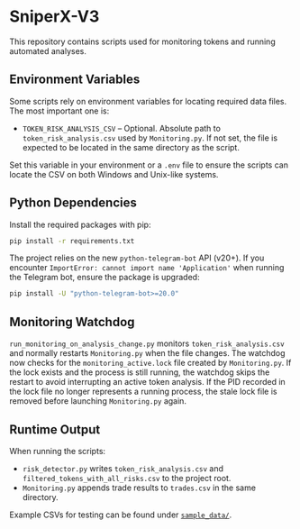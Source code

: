 # SniperX-V3

This repository contains scripts used for monitoring tokens and running automated analyses.

## Environment Variables

Some scripts rely on environment variables for locating required data files. The most important one is:

- `TOKEN_RISK_ANALYSIS_CSV` – Optional. Absolute path to `token_risk_analysis.csv` used by `Monitoring.py`. If not set, the file is expected to be located in the same directory as the script.

Set this variable in your environment or a `.env` file to ensure the scripts can locate the CSV on both Windows and Unix-like systems.

## Python Dependencies

Install the required packages with pip:

```bash
pip install -r requirements.txt
```

The project relies on the new `python-telegram-bot` API (v20+). If you encounter
`ImportError: cannot import name 'Application'` when running the Telegram bot,
ensure the package is upgraded:

```bash
pip install -U "python-telegram-bot>=20.0"
```

## Monitoring Watchdog

`run_monitoring_on_analysis_change.py` monitors `token_risk_analysis.csv` and normally restarts `Monitoring.py` when the file changes. The watchdog now checks for the `monitoring_active.lock` file created by `Monitoring.py`. If the lock exists and the process is still running, the watchdog skips the restart to avoid interrupting an active token analysis. If the PID recorded in the lock file no longer represents a running process, the stale lock file is removed before launching `Monitoring.py` again.

## Runtime Output

When running the scripts:

- `risk_detector.py` writes `token_risk_analysis.csv` and `filtered_tokens_with_all_risks.csv` to the project root.
- `Monitoring.py` appends trade results to `trades.csv` in the same directory.

Example CSVs for testing can be found under [`sample_data/`](sample_data/).
